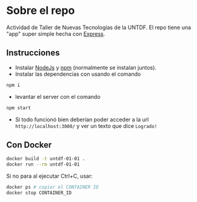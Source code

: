 # Sobre el repo
Actividad de Taller de Nuevas Tecnologías de la UNTDF. El repo tiene una "app" super simple hecha con [Express](https://expressjs.com/). 

## Instrucciones
- Instalar [NodeJs](https://nodejs.org) y [npm](https://www.npmjs.com) (normalmente se instalan juntos).
- Instalar las dependencias con usando el comando 
```bash
npm i
```
- levantar el server con el comando
```bash
npm start
```
- Si todo funcionó bien deberían poder acceder a la url `http://localhost:3000/` y ver un texto que dice `Logrado!`

## Con Docker
```bash
docker build -t untdf-01-01 .
docker run --rm untdf-01-01
```

Si no para al ejecutar Ctrl+C, usar:
```bash
docker ps # copiar el CONTAINER ID
docker stop CONTAINER_ID
```